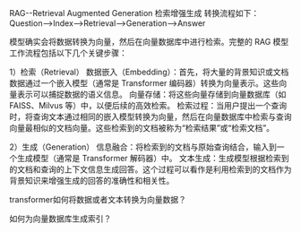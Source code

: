 RAG--Retrieval Augmented Generation 检索增强生成
转换流程如下：
Question-->Index-->Retrieval-->Generation-->Answer

模型确实会将数据转换为向量，然后在向量数据库中进行检索。完整的 RAG 模型工作流程包括以下几个关键步骤：

1）检索（Retrieval）
数据嵌入（Embedding）：首先，将大量的背景知识或文档数据通过一个嵌入模型（通常是 Transformer 编码器）转换为向量表示。这些向量表示可以捕捉数据的语义信息。
向量存储：将这些向量存储到向量数据库（如 FAISS、Milvus 等）中，以便后续的高效检索。
检索过程：当用户提出一个查询时，将查询文本通过相同的嵌入模型转换为向量，然后在向量数据库中检索与查询向量最相似的文档向量。这些检索到的文档被称为“检索结果”或“检索文档”。

2）生成（Generation）
信息融合：将检索到的文档与原始查询结合，输入到一个生成模型（通常是 Transformer 解码器）中。
文本生成：生成模型根据检索到的文档和查询的上下文信息生成回答。这个过程可以看作是利用检索到的文档作为背景知识来增强生成的回答的准确性和相关性。

transformer如何将数据或者文本转换为向量数据？

如何为向量数据库生成索引？
